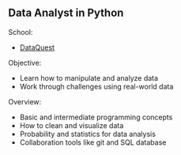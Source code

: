 ## Data Analyst in Python

School:

- [DataQuest](https://www.dataquest.io/path/data-analyst)

Objective:
- Learn how to manipulate and analyze data
- Work through challenges using real-world data

Overview:
- Basic and intermediate programming concepts
- How to clean and visualize data
- Probability and statistics for data analysis
- Collaboration tools like git and SQL database


